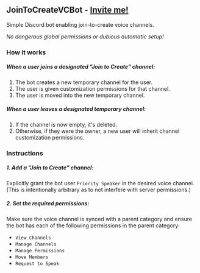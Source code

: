 ## JoinToCreateVCBot - [Invite me!](https://discord.com/oauth2/authorize?client_id=1289098871909384202)
Simple Discord bot enabling join-to-create voice channels.

*No dangerous global permissions or dubious automatic setup!*

### How it works
##### When a user joins a designated "Join to Create" channel:
1. The bot creates a new temporary channel for the user.
2. The user is given customization permissions for that channel.
3. The user is moved into the new temporary channel.

##### When a user leaves a designated temporary channel:
1. If the channel is now empty, it's deleted.
2. Otherwise, if they were the owner, a new user will inherit channel customization permissions.

### Instructions
##### 1. Add a "Join to Create" channel:
Explicitly grant the bot user `Priority Speaker` in the desired voice channel. (This is intentionally arbitrary as to not interfere with server permissions.)

##### 2. Set the required permissions:
Make sure the voice channel is synced with a parent category and ensure the bot has each of the following permissions in the parent category:
- `View Channels`
- `Manage Channels`
- `Manage Permissions`
- `Move Members`
- `Request to Speak`
